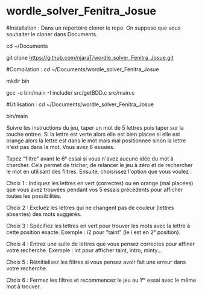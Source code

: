 # wordle_solver_Fenitra_Josue

#Installation : 
Dans un repertoire cloner le repo. On suppose que vous souhaiter le cloner dans Documents.

cd ~/Documents

git clone https://github.com/njaraT/wordle_solver_Fenitra_Josue.git

#Compilation :
cd ~/Documents/wordle_solver_Fenitra_Josue

mkdir bin

gcc -o bin/main -I include/ src/getBDD.c src/main.c

#Utilisation :
cd ~/Documents/wordle_solver_Fenitra_Josue

bin/main


Suivre les instructions du jeu, taper un mot de 5 lettres puis taper sur la touche entree. Si la lettre est verte alors elle est bien placee si elle est orange alors la lettre est dans le mot mais mal positionnee sinon la lettre n'est pas dans le mot. Vous avez 6 essaies.

Tapez "filtre" avant le 6ᵉ essai si vous n'avez aucune idée du mot à chercher. Cela permet de tricher, de relancer le jeu à zéro et de rechercher le mot en utilisant des filtres. Ensuite, choisissez l'option que vous voulez :

Choix 1 : Indiquez les lettres en vert (correctes) ou en orange (mal placées) que vous avez trouvées pendant vos 5 essais précédents pour afficher toutes les possibilités.

Choix 2 : Excluez les lettres qui ne changent pas de couleur (lettres absentes) des mots suggérés.

Choix 3 : Spécifiez les lettres en vert pour trouver les mots avec la lettre à cette position exacte. Exemple : i2 pour "taint" (le i est en 2ᵉ position).

Choix 4 : Entrez une suite de lettres que vous pensez correctes pour affiner votre recherche. Exemple : int pour afficher taint, intro, minty...

Choix 5 : Réinitialisez les filtres si vous pensez avoir fait une erreur dans votre recherche.

Choix 6 : Fermez les filtres et recommencez le jeu au 1ᵉʳ essai avec le même mot à trouver.
